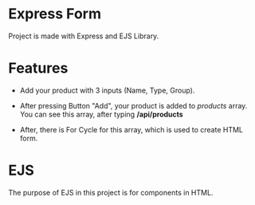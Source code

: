 # Express Form
Project is made with Express and EJS Library.

# Features
- Add your product with 3 inputs (Name, Type, Group).

- After pressing Button "Add", your product is added to *products* array.
 You can see this array, after typing **/api/products**

- After, there is For Cycle for this array, which is used to create HTML form.

# EJS

The purpose of EJS in this project is for components in HTML.
